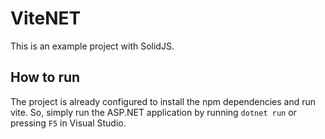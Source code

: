 # ViteNET

This is an example project with SolidJS.

## How to run

The project is already configured to install the npm dependencies and run vite. So, simply run the ASP.NET application by running `dotnet run` or pressing `F5` in Visual Studio.
